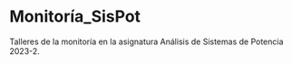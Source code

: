 # Monitoría_SisPot
Talleres de la monitoría en la asignatura Análisis de Sistemas de Potencia 2023-2.
